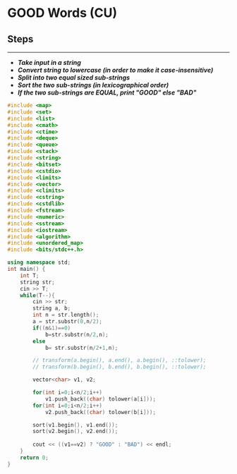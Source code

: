 # GOOD Words (CU)

## Steps

<hr>

- ***Take input in a string***
- ***Convert string to lowercase (in order to make it case-insensitive)***
- ***Split into two equal sized sub-strings***
- ***Sort the two sub-strings (in lexicographical order)***
- ***If the two sub-strings are EQUAL, print "GOOD" else "BAD"***

```cpp
#include <map>
#include <set>
#include <list>
#include <cmath>
#include <ctime>
#include <deque>
#include <queue>
#include <stack>
#include <string>
#include <bitset>
#include <cstdio>
#include <limits>
#include <vector>
#include <climits>
#include <cstring>
#include <cstdlib>
#include <fstream>
#include <numeric>
#include <sstream>
#include <iostream>
#include <algorithm>
#include <unordered_map>
#include <bits/stdc++.h>

using namespace std;
int main() {
    int T;
    string str;
    cin >> T;
    while(T--){
        cin >> str;
        string a, b;
        int n = str.length();
        a = str.substr(0,n/2);
        if((n&1)==0)
            b=str.substr(n/2,n);
        else
            b= str.substr(n/2+1,n);

        // transform(a.begin(), a.end(), a.begin(), ::tolower);
        // transform(b.begin(), b.end(), b.begin(), ::tolower);

        vector<char> v1, v2;      

        for(int i=0;i<n/2;i++)
            v1.push_back((char) tolower(a[i]));     
        for(int i=0;i<n/2;i++)
            v2.push_back((char) tolower(b[i]));

        sort(v1.begin(), v1.end());
        sort(v2.begin(), v2.end());
        
        cout << ((v1==v2) ? "GOOD" : "BAD") << endl;
    }
    return 0;
}
```